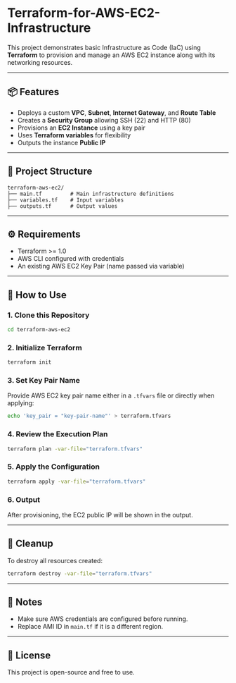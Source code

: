 # Terraform-for-AWS-EC2-Infrastructure

This project demonstrates basic Infrastructure as Code (IaC) using **Terraform** to provision and manage an AWS EC2 instance along with its networking resources.

---

## 📦 Features
- Deploys a custom **VPC**, **Subnet**, **Internet Gateway**, and **Route Table**
- Creates a **Security Group** allowing SSH (22) and HTTP (80)
- Provisions an **EC2 Instance** using a key pair
- Uses **Terraform variables** for flexibility
- Outputs the instance **Public IP**

---

## 📁 Project Structure
```
terraform-aws-ec2/
├── main.tf         # Main infrastructure definitions
├── variables.tf    # Input variables
├── outputs.tf      # Output values
```

---

## ⚙️ Requirements
- Terraform >= 1.0
- AWS CLI configured with credentials
- An existing AWS EC2 Key Pair (name passed via variable)

---

## 🚀 How to Use

### 1. Clone this Repository
```bash
cd terraform-aws-ec2
```

### 2. Initialize Terraform
```bash
terraform init
```

### 3. Set Key Pair Name
Provide AWS EC2 key pair name either in a `.tfvars` file or directly when applying:
```bash
echo 'key_pair = "key-pair-name"' > terraform.tfvars
```

### 4. Review the Execution Plan
```bash
terraform plan -var-file="terraform.tfvars"
```

### 5. Apply the Configuration
```bash
terraform apply -var-file="terraform.tfvars"
```

### 6. Output
After provisioning, the EC2 public IP will be shown in the output.

---

## 🧹 Cleanup
To destroy all resources created:
```bash
terraform destroy -var-file="terraform.tfvars"
```

---

## 📌 Notes
- Make sure AWS credentials are configured before running.
- Replace AMI ID in `main.tf` if it is a different region.

---

## 📄 License
This project is open-source and free to use.

